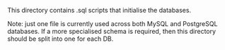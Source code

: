 This directory contains .sql scripts that initialise the databases.

Note: just one file is currently used across both MySQL and PostgreSQL databases. If 
a more specialised schema is required, then this directory should be split into one
for each DB.
